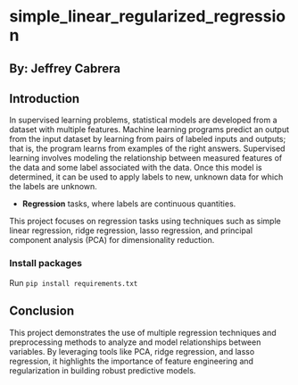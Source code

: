# simple_linear_regularized_regression

## By: Jeffrey Cabrera

## Introduction


In supervised learning problems, statistical models are developed from a dataset with multiple features. Machine learning programs predict an output from the input dataset by learning from pairs of labeled inputs and outputs; that is, the program learns from examples of the right answers. Supervised learning involves modeling the relationship between measured features of the data and some label associated with the data. Once this model is determined, it can be used to apply labels to new, unknown data for which the labels are unknown.

* **Regression** tasks, where labels are continuous quantities.

This project focuses on regression tasks using techniques such as simple linear regression, ridge regression, lasso regression, and principal component analysis (PCA) for dimensionality reduction.

### Install packages
Run `pip install requirements.txt`

## Conclusion

This project demonstrates the use of multiple regression techniques and preprocessing methods to analyze and model relationships between variables. By leveraging tools like PCA, ridge regression, and lasso regression, it highlights the importance of feature engineering and regularization in building robust predictive models.